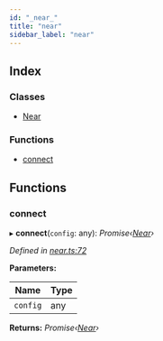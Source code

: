 ```yaml
---
id: "_near_"
title: "near"
sidebar_label: "near"
---
```


## Index

### Classes

* [Near](../classes/_near_.near.md)

### Functions

* [connect](_near_.md#connect)

## Functions

###  connect

▸ **connect**(`config`: any): *Promise‹[Near](../classes/_near_.near.md)›*

*Defined in [near.ts:72](https://github.com/nearprotocol/nearlib/blob/9123455/src.ts/near.ts#L72)*

**Parameters:**

Name | Type |
------ | ------ |
`config` | any |

**Returns:** *Promise‹[Near](../classes/_near_.near.md)›*
